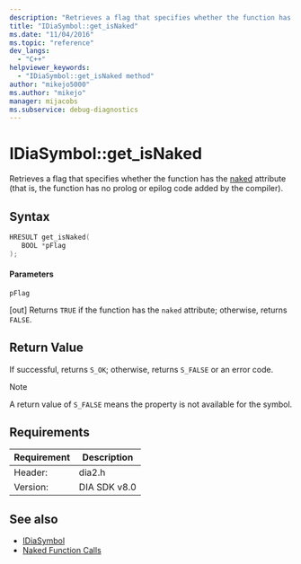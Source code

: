 ```yaml
---
description: "Retrieves a flag that specifies whether the function has the naked) attribute (that is, the function has no prolog or epilog code added by the compiler)."
title: "IDiaSymbol::get_isNaked"
ms.date: "11/04/2016"
ms.topic: "reference"
dev_langs:
  - "C++"
helpviewer_keywords:
  - "IDiaSymbol::get_isNaked method"
author: "mikejo5000"
ms.author: "mikejo"
manager: mijacobs
ms.subservice: debug-diagnostics
---
```

# IDiaSymbol::get_isNaked

Retrieves a flag that specifies whether the function has the [naked](/cpp/cpp/naked-cpp) attribute (that is, the function has no prolog or epilog code added by the compiler).

## Syntax

```C++
HRESULT get_isNaked(
   BOOL *pFlag
);
```

#### Parameters
 `pFlag`

[out] Returns `TRUE` if the function has the `naked` attribute; otherwise, returns `FALSE`.

## Return Value
 If successful, returns `S_OK`; otherwise, returns `S_FALSE` or an error code.

> [!NOTE]
> A return value of `S_FALSE` means the property is not available for the symbol.

## Requirements

|Requirement|Description|
|-----------------|-----------------|
|Header:|dia2.h|
|Version:|DIA SDK v8.0|

## See also
- [IDiaSymbol](../../debugger/debug-interface-access/idiasymbol.md)
- [Naked Function Calls](/cpp/cpp/naked-function-calls)
